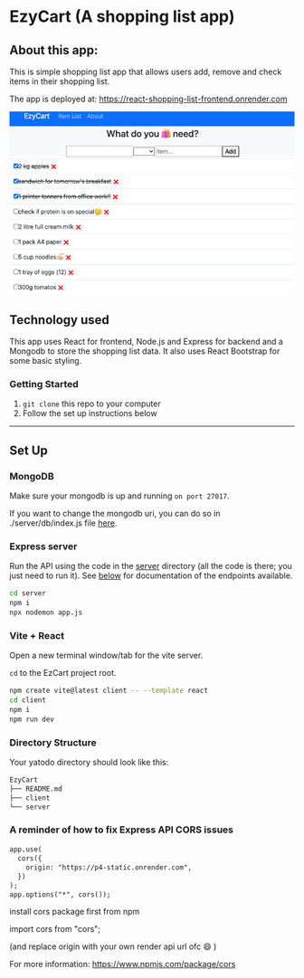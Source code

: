 # EzyCart (A shopping list app)

## About this app:

This is simple shopping list app that allows users add, remove and check items in their shopping list.

The app is deployed at: https://react-shopping-list-frontend.onrender.com

![alt text](/client/src/assets/demo_ui.png "Title")

## Technology used

This app uses React for frontend, Node.js and Express for backend and a Mongodb to store the shopping list data. It also uses React Bootstrap for some basic styling.

### Getting Started

1. `git clone` this repo to your computer
2. Follow the set up instructions below

---

## Set Up

### MongoDB

Make sure your mongodb is up and running `on port 27017`.

If you want to change the mongodb uri, you can do so in ./server/db/index.js file [here](./server/db/index.js).

### Express server

Run the API using the code in the [server](./server/) directory (all the code is there; you just need to run it). See [below](#api-endpoints) for documentation of the endpoints available.

```sh
cd server
npm i
npx nodemon app.js
```

### Vite + React

Open a new terminal window/tab for the vite server.

`cd` to the EzCart project root.

```sh
npm create vite@latest client -- --template react
cd client
npm i
npm run dev
```

### Directory Structure

Your yatodo directory should look like this:

```text
EzyCart
├── README.md
├── client
└── server
```

### A reminder of how to fix Express API CORS issues

```
app.use(
  cors({
    origin: "https://p4-static.onrender.com",
  })
);
app.options("*", cors());
```

install cors package first from npm

import cors from "cors";

(and replace origin with your own render api url ofc 😄 )

For more information: https://www.npmjs.com/package/cors
